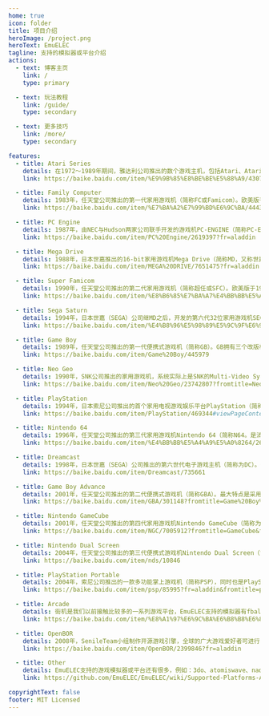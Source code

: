 ```yaml
---
home: true
icon: folder
title: 项目介绍
heroImage: /project.png
heroText: EmuELEC
tagline: 支持的模拟器或平台介绍
actions:
  - text: 博客主页
    link: /
    type: primary

  - text: 玩法教程
    link: /guide/
    type: secondary

  - text: 更多技巧
    link: /more/
    type: secondary

features:
  - title: Atari Series
    details: 在1972～1989年期间，雅达利公司推出的数个游戏主机，包括Atari、Atari2600、Atari800、Atari5200、Atarist、Atari7800、Atarilynx等主机。
    link: https://baike.baidu.com/item/%E9%9B%85%E8%BE%BE%E5%88%A9/4307580?fr=aladdin

  - title: Family Computer
    details: 1983年，任天堂公司推出的第一代家用游戏机（简称FC或Famicom）。欧美版于1985年推出Nintendo Entertainment System（简称NES）。
    link: https://baike.baidu.com/item/%E7%BA%A2%E7%99%BD%E6%9C%BA/4443886?fromtitle=Family%20Computer&fromid=990515&fr=aladdin

  - title: PC Engine
    details: 1987年，由NEC与Hudson两家公司联手开发的游戏机PC-ENGINE（简称PC-E），是第一部可选配CD模组的家用游戏机。北美版称为TurboGrafx-16。
    link: https://baike.baidu.com/item/PC%20Engine/2619397?fr=aladdin

  - title: Mega Drive
    details: 1988年，日本世嘉推出的16-bit家用游戏机Mega Drive（简称MD，又称世嘉五代）。北美名称为：Sega Genesis。
    link: https://baike.baidu.com/item/MEGA%20DRIVE/7651475?fr=aladdin

  - title: Super Famicom
    details: 1990年，任天堂公司推出的第二代家用游戏机（简称超任或SFC）。欧美版于1991年推出Super Nintendo Entertainment System（简称SNES）。
    link: https://baike.baidu.com/item/%E8%B6%85%E7%BA%A7%E4%BB%BB%E5%A4%A9%E5%A0%82/7834246?fromtitle=sfc&fromid=99631

  - title: Sega Saturn
    details: 1994年，日本世嘉（SEGA）公司继MD之后，开发的第六代32位家用游戏机SEGA Saturn（世嘉土星， 简称SS）。
    link: https://baike.baidu.com/item/%E4%B8%96%E5%98%89%E5%9C%9F%E6%98%9F/310979

  - title: Game Boy
    details: 1989年，任天堂公司推出的第一代便携式游戏机（简称GB）。GB拥有三个改版机型，分别是小尺寸的GBP，加入背光功能的GBL，及彩色的GBC。
    link: https://baike.baidu.com/item/Game%20Boy/445979

  - title: Neo Geo
    details: 1990年，SNK公司推出的家用游戏机，系统实际上是SNK的Multi-Video System（MVS）街机底板的家用型改版，机能相当强劲。
    link: https://baike.baidu.com/item/Neo%20Geo/23742807?fromtitle=NeoGeo&fromid=5274704&fr=aladdin

  - title: PlayStation
    details: 1994年，日本索尼公司推出的首个家用电视游戏娱乐平台PlayStation（简称PS）。在推出后的几年中，成为游戏界的一代霸主。
    link: https://baike.baidu.com/item/PlayStation/469344#viewPageContent

  - title: Nintendo 64
    details: 1996年，任天堂公司推出的第三代家用游戏机Nintendo 64（简称N64。是消费电子64位计算的先驱者。
    link: https://baike.baidu.com/item/%E4%BB%BB%E5%A4%A9%E5%A0%8264/2619380?fr=aladdin

  - title: Dreamcast
    details: 1998年，日本世嘉（SEGA）公司推出的第六世代电子游戏主机（简称为DC）。也是世嘉开发的最后一部家用游戏机。
    link: https://baike.baidu.com/item/Dreamcast/735661

  - title: Game Boy Advance
    details: 2001年，任天堂公司推出的第二代便携式游戏机（简称GBA）。最大特点是采用了彩色的TFT液晶屏幕。
    link: https://baike.baidu.com/item/GBA/301148?fromtitle=Game%20Boy%20Advance&fromid=2619519&fr=aladdin

  - title: Nintendo GameCube
    details: 2001年，任天堂公司推出的第四代家用游戏机Nintendo GameCube（简称为NGC）。主要的特征包括了双屏幕显示，其中下方的屏幕为触摸屏。
    link: https://baike.baidu.com/item/NGC/7005912?fromtitle=GameCube&fromid=1348372&fr=aladdin

  - title: Nintendo Dual Screen
    details: 2004年，任天堂公司推出的第三代便携式游戏机Nintendo Dual Screen（简称为NDS）。创新是搭配了无线手柄，是N64的后续机种。
    link: https://baike.baidu.com/item/nds/10846

  - title: PlayStation Portable
    details: 2004年，索尼公司推出的一款多功能掌上游戏机（简称PSP），同时也是PlayStation系列中的第一款便携式设备。
    link: https://baike.baidu.com/item/psp/85995?fr=aladdin&fromtitle=psp%E6%B8%B8%E6%88%8F%E6%9C%BA&fromid=8479573

  - title: Arcade
    details: 街机是我们以前接触比较多的一系列游戏平台，EmuELEC支持的模拟器有fbalpha2012、mame2003_plus、mame2010、fbneo、flycast_32b、flycast等模拟核心。
    link: https://baike.baidu.com/item/%E8%A1%97%E6%9C%BA%E6%B8%B8%E6%88%8F/341219?fr=aladdin

  - title: OpenBOR
    details: 2008年，SenileTeam小组制作开源游戏引擎，全球的广大游戏爱好者可进行自主DIY。BOR是取其游戏名《Beats Of Rage》（KOF过关版）的缩写。
    link: https://baike.baidu.com/item/OpenBOR/2399846?fr=aladdin

  - title: Other
    details: EmuELEC支持的游戏模拟器或平台还有很多，例如：3do、atomiswave、naomi、scummvm、msx等。此处就不一一列举了，具体可以点击此处跳转到官方WiKi文档查看。
    link: https://github.com/EmuELEC/EmuELEC/wiki/Supported-Platforms-And--Correct-Rom-Path

copyrightText: false
footer: MIT Licensed 
---
```


